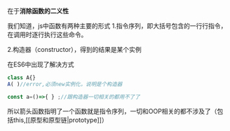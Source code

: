 在于**消除函数的二义性**

我们知道，js中函数有两种主要的形式
1.指令序列，即大括号包含的一行行指令，在调用时逐行执行这些命令。

2.构造器（constructor），得到的结果是某个实例

在ES6中出现了解决方式
```js
class A{}
A( )//error,必须new实例化，说明是个构造器
```

```js
const a=()=>{ } ;//跟构造器一切相关的都用不了了
```
所以箭头函数指明了一个函数就是指令序列，一切和OOP相关的都不涉及了（包括this,[[原型和原型链|prototype]]）